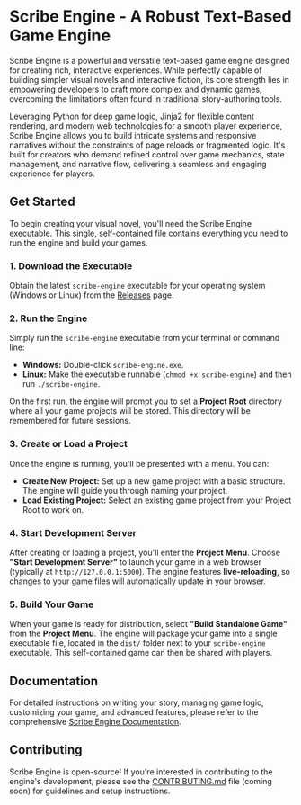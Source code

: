 # Scribe Engine - A Robust Text-Based Game Engine

Scribe Engine is a powerful and versatile text-based game engine designed for creating rich, interactive experiences. While perfectly capable of building simpler visual novels and interactive fiction, its core strength lies in empowering developers to craft more complex and dynamic games, overcoming the limitations often found in traditional story-authoring tools.

Leveraging Python for deep game logic, Jinja2 for flexible content rendering, and modern web technologies for a smooth player experience, Scribe Engine allows you to build intricate systems and responsive narratives without the constraints of page reloads or fragmented logic. It's built for creators who demand refined control over game mechanics, state management, and narrative flow, delivering a seamless and engaging experience for players.

## Get Started

To begin creating your visual novel, you'll need the Scribe Engine executable. This single, self-contained file contains everything you need to run the engine and build your games.

### 1. Download the Executable

Obtain the latest `scribe-engine` executable for your operating system (Windows or Linux) from the [Releases](https://github.com/your-github-username/scribe-engine/releases) page.

### 2. Run the Engine

Simply run the `scribe-engine` executable from your terminal or command line:

*   **Windows:** Double-click `scribe-engine.exe`.
*   **Linux:** Make the executable runnable (`chmod +x scribe-engine`) and then run `./scribe-engine`.

On the first run, the engine will prompt you to set a **Project Root** directory where all your game projects will be stored. This directory will be remembered for future sessions.

### 3. Create or Load a Project

Once the engine is running, you'll be presented with a menu. You can:

*   **Create New Project:** Set up a new game project with a basic structure. The engine will guide you through naming your project.
*   **Load Existing Project:** Select an existing game project from your Project Root to work on.

### 4. Start Development Server

After creating or loading a project, you'll enter the **Project Menu**. Choose **"Start Development Server"** to launch your game in a web browser (typically at `http://127.0.0.1:5000`). The engine features **live-reloading**, so changes to your game files will automatically update in your browser.

### 5. Build Your Game

When your game is ready for distribution, select **"Build Standalone Game"** from the **Project Menu**. The engine will package your game into a single executable file, located in the `dist/` folder next to your `scribe-engine` executable. This self-contained game can then be shared with players.

## Documentation

For detailed instructions on writing your story, managing game logic, customizing your game, and advanced features, please refer to the comprehensive [Scribe Engine Documentation](docs/Guide/0.%20Introduction.md).

## Contributing

Scribe Engine is open-source! If you're interested in contributing to the engine's development, please see the [CONTRIBUTING.md](CONTRIBUTING.md) file (coming soon) for guidelines and setup instructions.